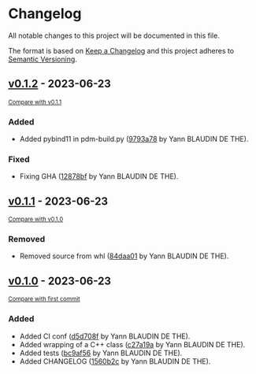 # Changelog

All notable changes to this project will be documented in this file.

The format is based on [Keep a Changelog](http://keepachangelog.com/en/1.0.0/)
and this project adheres to [Semantic Versioning](http://semver.org/spec/v2.0.0.html).

<!-- insertion marker -->
## [v0.1.2]() - 2023-06-23

<small>[Compare with v0.1.1]()</small>

### Added

- Added pybind11 in pdm-build.py ([9793a78](ssh://git@git:7999/~blaudiy/talismans/commit/9793a78936406563e7f9d303dfa0bd40f9932c96) by Yann BLAUDIN DE THE).

### Fixed

- Fixing GHA ([12878bf](ssh://git@git:7999/~blaudiy/talismans/commit/12878bf9cd2472e065cd797959bbd36ebf4db0e8) by Yann BLAUDIN DE THE).

## [v0.1.1]() - 2023-06-23

<small>[Compare with v0.1.0]()</small>

### Removed

- Removed source from whl ([84daa01](ssh://git@git:7999/~blaudiy/talismans/commit/84daa016939847354ce3183768c81e58df60e055) by Yann BLAUDIN DE THE).

## [v0.1.0]() - 2023-06-23

<small>[Compare with first commit]()</small>

### Added

- Added CI conf ([d5d708f](ssh://git@git:7999/~blaudiy/talismans/commit/d5d708f740bd06156e2ea9f76bc4f76d56cc404b) by Yann BLAUDIN DE THE).
- Added wrapping of a C++ class ([c27a19a](ssh://git@git:7999/~blaudiy/talismans/commit/c27a19aad097d8f4deb6005e4747537420f29df1) by Yann BLAUDIN DE THE).
- Added tests ([bc9af56](ssh://git@git:7999/~blaudiy/talismans/commit/bc9af565640370e954ff3db4e6998c8e8e241920) by Yann BLAUDIN DE THE).
- Added CHANGELOG ([1560b2c](ssh://git@git:7999/~blaudiy/talismans/commit/1560b2c051c6562b9059dbb0424d166641fbf9e8) by Yann BLAUDIN DE THE).

